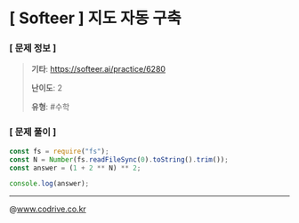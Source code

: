 # [ Softeer ] 지도 자동 구축

### [ 문제 정보 ]
> **기타**: https://softeer.ai/practice/6280
> 
> **난이도**: 2
>
> **유형**: #수학


### [ 문제 풀이 ]
```JavaScript
const fs = require("fs");
const N = Number(fs.readFileSync(0).toString().trim());
const answer = (1 + 2 ** N) ** 2;

console.log(answer);
```


---
@www.codrive.co.kr